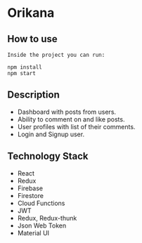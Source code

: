 # Orikana

## How to use

```
Inside the project you can run:
```

`npm install`<br />
`npm start`

## Description

- Dashboard with posts from users.
- Ability to comment on and like posts.
- User profiles with list of their comments.
- Login and Signup user.

## Technology Stack

- React
- Redux
- Firebase
- Firestore
- Cloud Functions
- JWT
- Redux, Redux-thunk
- Json Web Token
- Material UI
